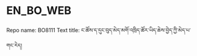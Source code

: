 # EN_BO_WEB
Repo name: BO8111
Text title: ང་ཚོས་ད་དུང་བུད་མེད་མགོ་འཁྲིད་ཚོར་ཡིད་ཆེས་བྱེད་ཀྱི་མེད་པ་གང་རེད།